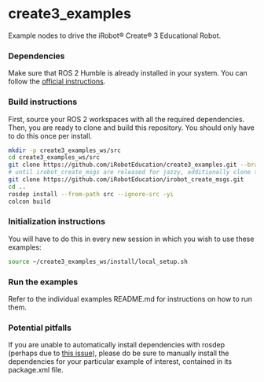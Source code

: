 # create3_examples

Example nodes to drive the iRobot® Create® 3 Educational Robot.

### Dependencies

Make sure that ROS 2 Humble is already installed in your system.
You can follow the [official instructions](https://docs.ros.org/en/jazzy/Installation.html).

### Build instructions

First, source your ROS 2 workspaces with all the required dependencies.
Then, you are ready to clone and build this repository.
You should only have to do this once per install.

```sh
mkdir -p create3_examples_ws/src
cd create3_examples_ws/src
git clone https://github.com/iRobotEducation/create3_examples.git --branch jazzy
# until irobot_create_msgs are released for jazzy, additionally clone them
git clone https://github.com/iRobotEducation/irobot_create_msgs.git
cd ..
rosdep install --from-path src --ignore-src -yi
colcon build
```

### Initialization instructions

You will have to do this in every new session in which you wish to use these examples:

```sh
source ~/create3_examples_ws/install/local_setup.sh
```

### Run the examples

Refer to the individual examples README.md for instructions on how to run them.

### Potential pitfalls

If you are unable to automatically install dependencies with rosdep (perhaps due to [this issue](https://github.com/ros-infrastructure/rosdep/issues/733)), please do be sure to manually install the dependencies for your particular example of interest, contained in its package.xml file.
